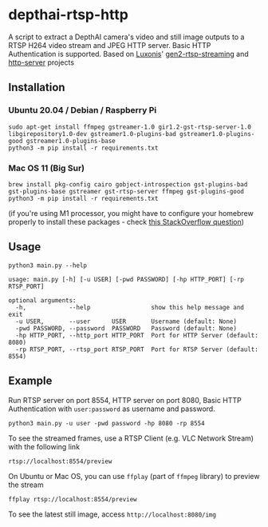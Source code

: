 # depthai-rtsp-http

A script to extract a DepthAI camera's video and still image outputs to a RTSP H264 video stream and JPEG HTTP server. Basic HTTP Authentication is supported. Based on [Luxonis](https://github.com/luxonis)' [gen2-rtsp-streaming](https://github.com/luxonis/depthai-experiments/tree/master/gen2-rtsp-streaming) and [http-server](https://github.com/luxonis/depthai-python/blob/main/examples/Script/script_http_server.py) projects

## Installation
### Ubuntu 20.04 / Debian / Raspberry Pi

```
sudo apt-get install ffmpeg gstreamer-1.0 gir1.2-gst-rtsp-server-1.0 libgirepository1.0-dev gstreamer1.0-plugins-bad gstreamer1.0-plugins-good gstreamer1.0-plugins-base
python3 -m pip install -r requirements.txt
```

### Mac OS 11 (Big Sur)

```
brew install pkg-config cairo gobject-introspection gst-plugins-bad gst-plugins-base gstreamer gst-rtsp-server ffmpeg gst-plugins-good
python3 -m pip install -r requirements.txt
```

(if you're using M1 processor, you might have to configure your homebrew properly to install these packages - check [this StackOverflow question](https://stackoverflow.com/q/64882584))

## Usage
```
python3 main.py --help
```
```
usage: main.py [-h] [-u USER] [-pwd PASSWORD] [-hp HTTP_PORT] [-rp RTSP_PORT]

optional arguments:
  -h,            --help                 show this help message and exit
  -u USER,       --user      USER       Username (default: None)
  -pwd PASSWORD, --password  PASSWORD   Password (default: None)
  -hp HTTP_PORT, --http_port HTTP_PORT  Port for HTTP Server (default: 8080)
  -rp RTSP_PORT, --rtsp_port RTSP_PORT  Port for RTSP Server (default: 8554)
```

## Example

Run RTSP server on port 8554, HTTP server on port 8080, Basic HTTP Authentication with `user:password` as username and password.

```
python3 main.py -u user -pwd password -hp 8080 -rp 8554
```

To see the streamed frames, use a RTSP Client (e.g. VLC Network Stream) with the following link

```
rtsp://localhost:8554/preview
```

On Ubuntu or Mac OS, you can use `ffplay` (part of `ffmpeg` library) to preview the stream

```
ffplay rtsp://localhost:8554/preview
```

To see the latest still image, access `http://localhost:8080/img`
